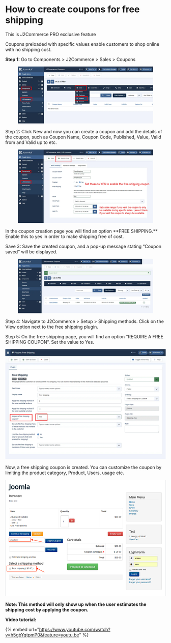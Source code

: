 # How to create coupons for free shipping

This is J2Commerce PRO exclusive feature

Coupons preloaded with specific values enable customers to shop online with no shipping cost.

**Step 1:** Go to Components > J2Commerce > Sales > Coupons

<figure><img src="../../.gitbook/assets/coupons1.webp" alt=""><figcaption></figcaption></figure>

Step 2: Click New and now you can create a coupon and add the details of the coupon, such as Coupon Name, Coupon Code, Published, Value, Valid from and Valid up to etc.

<figure><img src="../../.gitbook/assets/free-shipping-setup.webp" alt=""><figcaption></figcaption></figure>

In the coupon creation page you will find an option \*\*FREE SHIPPING.\*\* Enable this to yes in order to make shipping free of cost.

Save 3: Save the created coupon, and a pop-up message stating “Coupon saved” will be displayed.

<figure><img src="../../.gitbook/assets/free-shipping-saved.webp" alt=""><figcaption></figcaption></figure>

Step 4: Navigate to J2Commerce > Setup > Shipping methods. Click on the View option next to the free shipping plugin.

Step 5: On the free shipping page, you will find an option “REQUIRE A FREE SHIPPING COUPON”. Set the value to Yes.

![Enabling the free shipping coupon option in shipping plugin](../../.gitbook/assets/coupon-made-mandatory.webp)

Now, a free shipping coupon is created. You can customize the coupon by limiting the product category, Product, Users, usage etc.

![Applying the coupon on the frontend](https://raw.githubusercontent.com/j2store/doc-images/master/sales/Coupons-for-free-shipping/coupon-free-ship-frontend.png)

**Note: This method will only show up when the user estimates the shipping cost by applying the coupon.**

**Video tutorial:**

{% embed url="https://www.youtube.com/watch?v=h5gbYqtpmP0&feature=youtu.be" %}
